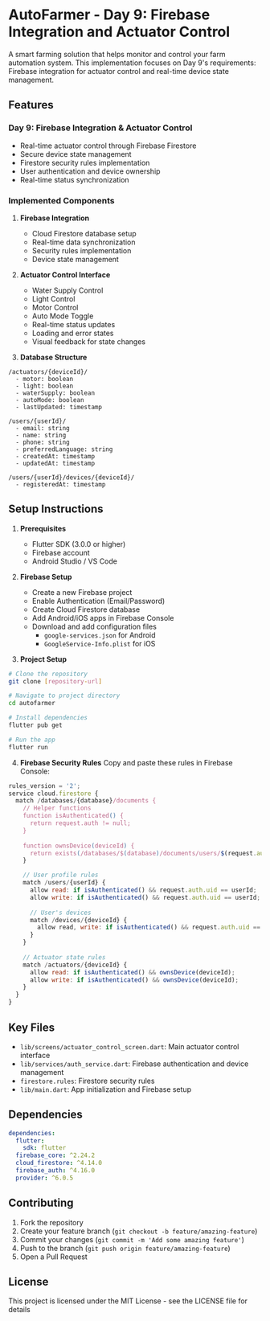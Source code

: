 # AutoFarmer - Day 9: Firebase Integration and Actuator Control

A smart farming solution that helps monitor and control your farm automation system. This implementation focuses on Day 9's requirements: Firebase integration for actuator control and real-time device state management.

## Features

### Day 9: Firebase Integration & Actuator Control
- Real-time actuator control through Firebase Firestore
- Secure device state management
- Firestore security rules implementation
- User authentication and device ownership
- Real-time status synchronization

### Implemented Components
1. **Firebase Integration**
   - Cloud Firestore database setup
   - Real-time data synchronization
   - Security rules implementation
   - Device state management

2. **Actuator Control Interface**
   - Water Supply Control
   - Light Control
   - Motor Control
   - Auto Mode Toggle
   - Real-time status updates
   - Loading and error states
   - Visual feedback for state changes

3. **Database Structure**
```
/actuators/{deviceId}/
  - motor: boolean
  - light: boolean
  - waterSupply: boolean
  - autoMode: boolean
  - lastUpdated: timestamp

/users/{userId}/
  - email: string
  - name: string
  - phone: string
  - preferredLanguage: string
  - createdAt: timestamp
  - updatedAt: timestamp

/users/{userId}/devices/{deviceId}/
  - registeredAt: timestamp
```

## Setup Instructions

1. **Prerequisites**
   - Flutter SDK (3.0.0 or higher)
   - Firebase account
   - Android Studio / VS Code

2. **Firebase Setup**
   - Create a new Firebase project
   - Enable Authentication (Email/Password)
   - Create Cloud Firestore database
   - Add Android/iOS apps in Firebase Console
   - Download and add configuration files
     - `google-services.json` for Android
     - `GoogleService-Info.plist` for iOS

3. **Project Setup**
```bash
# Clone the repository
git clone [repository-url]

# Navigate to project directory
cd autofarmer

# Install dependencies
flutter pub get

# Run the app
flutter run
```

4. **Firebase Security Rules**
Copy and paste these rules in Firebase Console:
```javascript
rules_version = '2';
service cloud.firestore {
  match /databases/{database}/documents {
    // Helper functions
    function isAuthenticated() {
      return request.auth != null;
    }
    
    function ownsDevice(deviceId) {
      return exists(/databases/$(database)/documents/users/$(request.auth.uid)/devices/$(deviceId));
    }

    // User profile rules
    match /users/{userId} {
      allow read: if isAuthenticated() && request.auth.uid == userId;
      allow write: if isAuthenticated() && request.auth.uid == userId;
      
      // User's devices
      match /devices/{deviceId} {
        allow read, write: if isAuthenticated() && request.auth.uid == userId;
      }
    }
    
    // Actuator state rules
    match /actuators/{deviceId} {
      allow read: if isAuthenticated() && ownsDevice(deviceId);
      allow write: if isAuthenticated() && ownsDevice(deviceId);
    }
  }
}
```

## Key Files
- `lib/screens/actuator_control_screen.dart`: Main actuator control interface
- `lib/services/auth_service.dart`: Firebase authentication and device management
- `firestore.rules`: Firestore security rules
- `lib/main.dart`: App initialization and Firebase setup

## Dependencies
```yaml
dependencies:
  flutter:
    sdk: flutter
  firebase_core: ^2.24.2
  cloud_firestore: ^4.14.0
  firebase_auth: ^4.16.0
  provider: ^6.0.5
```

## Contributing
1. Fork the repository
2. Create your feature branch (`git checkout -b feature/amazing-feature`)
3. Commit your changes (`git commit -m 'Add some amazing feature'`)
4. Push to the branch (`git push origin feature/amazing-feature`)
5. Open a Pull Request

## License
This project is licensed under the MIT License - see the LICENSE file for details
